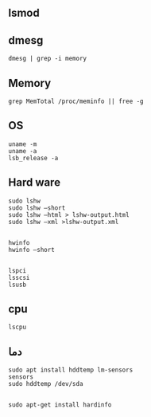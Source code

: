 ## lsmod

## dmesg
```
dmesg | grep -i memory
```

## Memory
```
grep MemTotal /proc/meminfo || free -g
```
## OS 
```
uname -m
uname -a
lsb_release -a
```

## Hard ware
```
sudo lshw 
sudo lshw –short
sudo lshw –html > lshw-output.html
sudo lshw –xml >lshw-output.xml


hwinfo
hwinfo –short


lspci
lsscsi
lsusb
```

## cpu
```
lscpu
```

## دما
```
sudo apt install hddtemp lm-sensors
sensors
sudo hddtemp /dev/sda   


sudo apt-get install hardinfo
```
